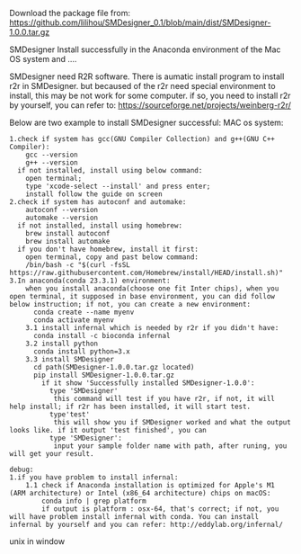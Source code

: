 Download the package file from: https://github.com/lilihou/SMDesigner_0.1/blob/main/dist/SMDesigner-1.0.0.tar.gz


SMDesigner Install successfully in the Anaconda environment of the Mac OS system
and ....

SMDesigner need R2R software. There is aumatic install program to install r2r in SMDesigner. but becaused of the r2r need special environment to install, this may be not work for some computer. if so, you need to install r2r by yourself, you can refer to:
https://sourceforge.net/projects/weinberg-r2r/


Below are two example to install SMDesigner successful:
MAC os system:

    1.check if system has gcc(GNU Compiler Collection) and g++(GNU C++ Compiler):
        gcc --version
        g++ --version
      if not installed, install using below command:
        open terminal;
        type 'xcode-select --install' and press enter;
        install follow the guide on screen
    2.check if system has autoconf and automake:
        autoconf --version
        automake --version
      if not installed, install using homebrew:
        brew install autoconf
        brew install automake
      if you don't have homebrew, install it first:
        open terminal, copy and past below command:
        /bin/bash -c "$(curl -fsSL https://raw.githubusercontent.com/Homebrew/install/HEAD/install.sh)"
    3.In anaconda(conda 23.3.1) environment:
        when you install anaconda(choose one fit Inter chips), when you open terminal, it supposed in base environment, you can did follow below instruction; if not, you can create a new environment: 
          conda create --name myenv
          conda activate myenv
        3.1 install infernal which is needed by r2r if you didn't have:
          conda install -c bioconda infernal
        3.2 install python
          conda install python=3.x
        3.3 install SMDesigner
          cd path(SMDesigner-1.0.0.tar.gz located)
          pip install SMDesigner-1.0.0.tar.gz
            if it show 'Successfully installed SMDesigner-1.0.0':
              type 'SMDesigner'
               this command will test if you have r2r, if not, it will help install; if r2r has been installed, it will start test.
              type'test'
               this will show you if SMDesigner worked and what the output looks like. if it output 'test finished', you can 
              type 'SMDesigner':
               input your sample folder name with path, after runing, you will get your result.

    debug:
    1.if you have problem to install infernal:
        1.1 check if Anaconda installation is optimized for Apple's M1 (ARM architecture) or Intel (x86_64 architecture) chips on macOS:
            conda info | grep platform
            if output is platform : osx-64, that's correct; if not, you will have problem install infernal with conda. You can install infernal by yourself and you can refer: http://eddylab.org/infernal/
unix in window





